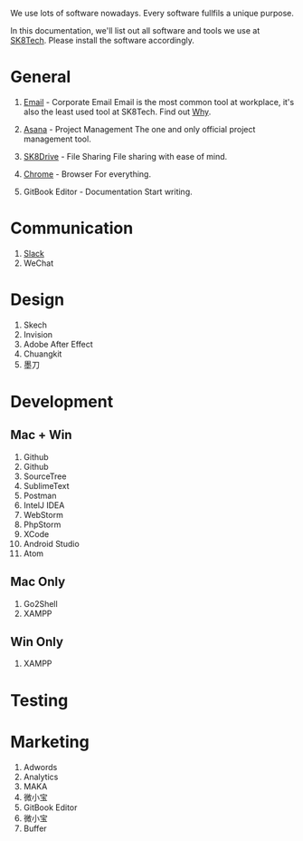 We use lots of software nowadays. Every software fullfils a unique purpose. 

In this documentation, we'll list out all software and tools we use at [SK8Tech](https://sk8.tech). Please install the software accordingly.

# General

1. [Email](email.md) - Corporate Email
Email is the most common tool at workplace, it's also the least used tool at SK8Tech. Find out [Why](emaill.md).

1. [Asana](asana.md) - Project Management
The one and only official project management tool.

1. [SK8Drive](owncloud.md) - File Sharing
File sharing with ease of mind.

1. [Chrome](chrome.md) - Browser
For everything.

1. GitBook Editor - Documentation
Start writing.
    
# Communication

1. [Slack](slack.md)
1. WeChat
    
# Design

1. Skech
1. Invision
1. Adobe After Effect
1. Chuangkit
1. 墨刀
    
# Development

## Mac + Win

1. Github
1. Github
1. SourceTree
1. SublimeText
1. Postman
1. IntelJ IDEA
1. WebStorm
1. PhpStorm
1. XCode
1. Android Studio
1. Atom

## Mac Only

1. Go2Shell
1. XAMPP

## Win Only

1. XAMPP

# Testing

# Marketing

1. Adwords
1. Analytics
1. MAKA
1. 微小宝
1. GitBook Editor
1. 微小宝
1. Buffer

